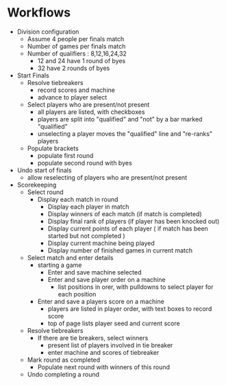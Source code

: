 # Workflows
- Division configuration
  - Assume 4 people per finals match
  - Number of games per finals match
  - Number of qualifiers : 8,12,16,24,32
    - 12 and 24 have 1 round of byes
    - 32 have 2 rounds of byes
- Start Finals
  - Resolve tiebreakers
    - record scores and machine    
    - advance to player select
  - Select players who are present/not present
    - all players are listed, with checkboxes
    - players are split into "qualified" and "not" by a bar marked "qualified"
    - unselecting a player moves the "qualified" line and "re-ranks" players
  - Populate brackets
    - populate first round
    - populate second round with byes
- Undo start of finals
  - allow reselecting of players who are present/not present
- Scorekeeping
  - Select round 
    - Display each match in round
      - Display each player in match
      - Display winners of each match (if match is completed)
      - Display final rank of players (if player has been knocked out)
      - Display current points of each player ( if match has been started but not completed )
      - Display current machine being played
      - Display number of finished games in current match
  - Select match and enter details 
    - starting a game
      - Enter and save machine selected 
      - Enter and save player order on a machine
        - list positions in orer, with pulldowns to select player for each position
    - Enter and save a players score on a machine
      - players are listed in player order, with text boxes to record score 
      - top of page lists player seed and current score    
  - Resolve tiebreakers 
    - If there are tie breakers, select winners 
      - present list of players involved in tie breaker      
      - enter machine and scores of tiebreaker
  - Mark round as completed
    - Populate next round with winners of this round
  - Undo completing a round
  
  
   
  
  
  
  
